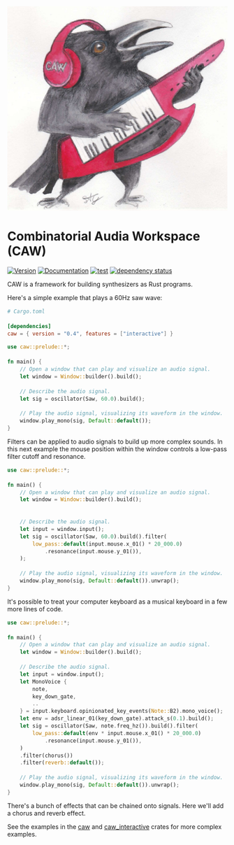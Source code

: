 ![CAW Logo](assets/logo.png)

# Combinatorial Audia Workspace (CAW)

[![Version](https://img.shields.io/crates/v/caw.svg)](https://crates.io/crates/caw)
[![Documentation](https://docs.rs/caw/badge.svg)](https://docs.rs/caw)
[![test](https://github.com/gridbugs/caw/actions/workflows/test.yml/badge.svg)](https://github.com/gridbugs/caw/actions/workflows/test.yml)
[![dependency status](https://deps.rs/repo/github/gridbugs/caw/status.svg)](https://deps.rs/repo/github/gridbugs/caw)

CAW is a framework for building synthesizers as Rust programs.

Here's a simple example that plays a 60Hz saw wave:
```toml
# Cargo.toml

[dependencies]
caw = { version = "0.4", features = ["interactive"] }
```
```rust
use caw::prelude::*;

fn main() {
    // Open a window that can play and visualize an audio signal.
    let window = Window::builder().build();

    // Describe the audio signal.
    let sig = oscillator(Saw, 60.0).build();

    // Play the audio signal, visualizing its waveform in the window.
    window.play_mono(sig, Default::default());
}
```

Filters can be applied to audio signals to build up more complex sounds. In
this next example the mouse position within the window controls a low-pass
filter cutoff and resonance.

```rust
use caw::prelude::*;

fn main() {
    // Open a window that can play and visualize an audio signal.
    let window = Window::builder().build();


    // Describe the audio signal.
    let input = window.input();
    let sig = oscillator(Saw, 60.0).build().filter(
        low_pass::default(input.mouse.x_01() * 20_000.0)
            .resonance(input.mouse.y_01()),
    );

    // Play the audio signal, visualizing its waveform in the window.
    window.play_mono(sig, Default::default()).unwrap();
}
```

It's possible to treat your computer keyboard as a musical keyboard in a few
more lines of code.

```rust
use caw::prelude::*;

fn main() {
    // Open a window that can play and visualize an audio signal.
    let window = Window::builder().build();

    // Describe the audio signal.
    let input = window.input();
    let MonoVoice {
        note,
        key_down_gate,
        ..
    } = input.keyboard.opinionated_key_events(Note::B2).mono_voice();
    let env = adsr_linear_01(key_down_gate).attack_s(0.1).build();
    let sig = oscillator(Saw, note.freq_hz()).build().filter(
        low_pass::default(env * input.mouse.x_01() * 20_000.0)
            .resonance(input.mouse.y_01()),
    )
    .filter(chorus())
    .filter(reverb::default());

    // Play the audio signal, visualizing its waveform in the window.
    window.play_mono(sig, Default::default()).unwrap();
}
```

There's a bunch of effects that can be chained onto signals. Here we'll add a
chorus and reverb effect.

See the examples in the [caw](caw) and [caw_interactive](interactive) crates for
more complex examples.
